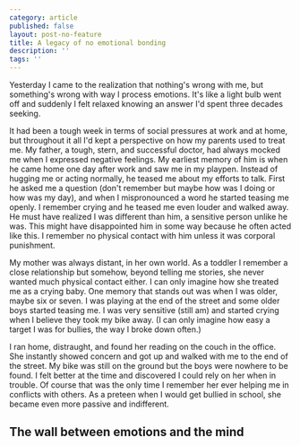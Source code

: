 ```yaml
---
category: article
published: false
layout: post-no-feature
title: A legacy of no emotional bonding
description: ''
tags: ''
---
```

Yesterday I came to the realization that nothing's wrong with me, but something's wrong with way I process emotions. It's like a light bulb went off and suddenly I felt relaxed knowing an answer I'd spent three decades seeking.

It had been a tough week in terms of social pressures at work and at home, but throughout it all I'd kept a perspective on how my parents used to treat me. My father, a tough, stern, and successful doctor, had always mocked me when I expressed negative feelings. My earliest memory of him is when he came home one day after work and saw me in my playpen. Instead of hugging me or acting normally, he teased me about my efforts to talk. First he asked me a question (don't remember but maybe how was I doing or how was my day), and when I mispronounced a word he started teasing me openly. I remember crying and he teased me even louder and walked away. He must have realized I was different than him, a sensitive person unlike he was. This might have disappointed him in some way because he often acted like this. I remember no physical contact with him unless it was corporal punishment.

My mother was always distant, in her own world. As a toddler I remember a close relationship but somehow, beyond telling me stories, she never wanted much physical contact either. I can only imagine how she treated me as a crying baby. One memory that stands out was when I was older, maybe six or seven. I was playing at the end of the street and some older boys started teasing me. I was very sensitive (still am) and started crying when I believe they took my bike away. (I can only imagine how easy a target I was for bullies, the way I broke down often.)

I ran home, distraught, and found her reading on the couch in the office. She instantly showed concern and got up and walked with me to the end of the street. My bike was still on the ground but the boys were nowhere to be found. I felt better at the time and discovered I could rely on her when in trouble. Of course that was the only time I remember her ever helping me in conflicts with others. As a preteen when I would get bullied in school, she became even more passive and indifferent.

## The wall between emotions and the mind



